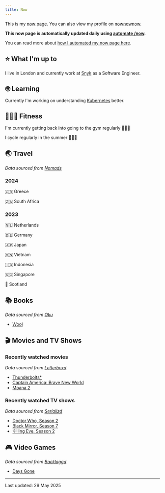 ```yaml
---
title: Now
---
```


This is my [now page](https://nownownow.com/about). You can also view my profile on [nownownow](https://nownownow.com/p/1M0p).

**This now page is automatically updated daily using [automate /now](https://github.com/skyth3r/automate-now).**

You can read more about [how I automated my now page here](https://akashgoswami.dev/posts/automating-my-now-page/).


## ⭐ What I'm up to

I live in London and currently work at [Snyk](https://snyk.io/) as a Software Engineer.

## 🤓 Learning

Currently I'm working on understanding [Kubernetes](https://kubernetes.io/) better.

## 🤸🏽‍♂️ Fitness

I'm currently getting back into going to the gym regularly 🏋🏽‍♂️

I cycle regularly in the summer 🚴🏽‍♂️

## 🌏 Travel

*Data sourced from [Nomads](https://nomads.com/)*

### 2024

🇬🇷 Greece

🇿🇦 South Africa

### 2023

🇳🇱 Netherlands

🇩🇪 Germany

🇯🇵 Japan

🇻🇳 Vietnam

🇮🇩 Indonesia

🇸🇬 Singapore

🏴󠁧󠁢󠁳󠁣󠁴󠁿 Scotland

## 📚 Books

*Data sourced from [Oku](https://oku.club/)*

* [Wool](https://oku.club/book/wool-by-hugh-howey-q3WcI)

## 🎬 Movies and TV Shows

### Recently watched movies

*Data sourced from [Letterboxd](https://letterboxd.com/)*

* [Thunderbolts*](https://letterboxd.com/film/thunderbolts/)
* [Captain America: Brave New World](https://letterboxd.com/film/captain-america-brave-new-world/)
* [Moana 2](https://letterboxd.com/film/moana-2/)

### Recently watched TV shows

*Data sourced from [Serializd](https://www.serializd.com/)*

* [Doctor Who, Season 2](https://www.serializd.com/show/239770)
* [Black Mirror, Season 7](https://www.serializd.com/show/42009)
* [Killing Eve, Season 2](https://www.serializd.com/show/72750)

## 🎮 Video Games

*Data sourced from [Backloggd](https://backloggd.com/)*

* [Days Gone](https://backloggd.com/games/days-gone/)

---

Last updated: 29 May 2025